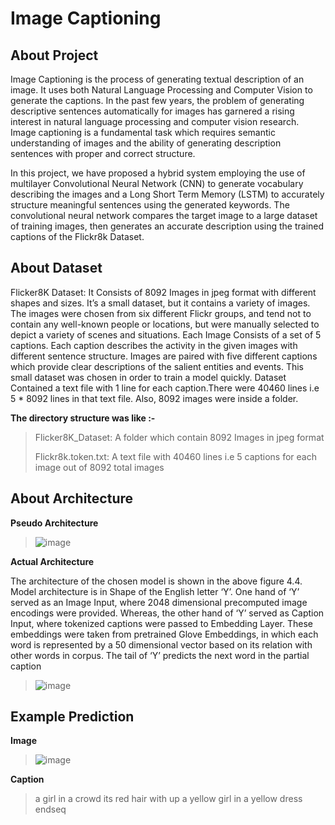 # Image Captioning

## About Project

Image Captioning is the process of generating textual description of an image. It uses both Natural Language Processing and Computer Vision to generate the captions. In the past few years, the problem of generating descriptive sentences automatically for images has garnered a rising interest in natural language processing and computer vision research. Image captioning is a fundamental task which requires semantic understanding of images and the ability of generating description sentences with proper and correct structure.

In this project, we have proposed a hybrid system employing the use of multilayer Convolutional Neural Network (CNN) to generate vocabulary describing the images and a Long Short Term Memory (LSTM) to accurately structure meaningful sentences using the generated keywords. The convolutional neural network compares the target image to a large dataset of training images, then generates an accurate description using the trained captions of the Flickr8k Dataset.

## About Dataset

Flicker8K Dataset: 
It Consists of 8092 Images in jpeg format with different shapes and sizes. It’s a small dataset, but it contains a variety of images. The images were chosen from six different Flickr groups, and tend not to contain any well-known people or locations, but were manually selected to depict a variety of scenes and situations. Each Image Consists of a set of 5 captions. Each caption describes the activity in the given images with different sentence structure. Images are paired with five different captions which provide clear descriptions of the salient entities and events. This small dataset was chosen in order to train a model quickly. Dataset Contained a text file with 1 line for each caption.There were 40460 lines i.e 5 * 8092 lines in that text file. Also, 8092 images were inside a folder. 

**The directory structure was like :-**
> Flicker8K_Dataset: A folder which contain 8092 Images in jpeg format
> 
> Flickr8k.token.txt: A text file with 40460 lines i.e  5 captions for each image out of 8092 total images  

## About Architecture

**Pseudo Architecture**


> ![image](https://user-images.githubusercontent.com/63506466/137242734-3565f80f-2b7c-4d2d-b1ac-ecc577fa32f8.png)


**Actual Architecture** 

The architecture of the chosen model is shown in the above figure 4.4. Model architecture is in Shape of the English letter ‘Y’. One hand of ‘Y’ served as an Image Input, where 2048 dimensional precomputed image encodings were provided. Whereas, the other hand of ‘Y’ served as Caption Input, where tokenized captions were passed to Embedding Layer. These embeddings were taken from pretrained Glove Embeddings, in which each word is represented by a 50 dimensional vector based on its relation with other words in corpus. The tail of ‘Y’ predicts the next word in the partial caption

> ![image](https://user-images.githubusercontent.com/63506466/137241694-7ad652b5-ccea-4e97-beca-80b902dad5ea.png)


## Example Prediction

**Image**

> ![image](https://user-images.githubusercontent.com/63506466/137243187-0b6a43c7-6e20-41f3-9c59-9e0c98852a45.png)


**Caption**

> a girl in a crowd its red hair with up a yellow girl in a yellow dress endseq
